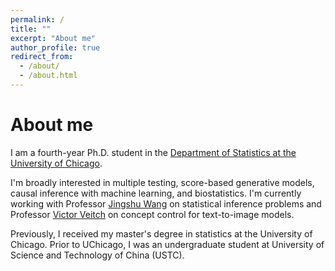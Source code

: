 ```yaml
---
permalink: /
title: ""
excerpt: "About me"
author_profile: true
redirect_from: 
  - /about/
  - /about.html
---
```


About me
====
I am a fourth-year Ph.D. student in the [Department of Statistics at the University of Chicago](https://stat.uchicago.edu/).

I'm broadly interested in multiple testing, score-based generative models, causal inference with machine learning, and biostatistics. I'm currently working with Professor [Jingshu Wang](https://jingshuw.org/) on statistical inference problems and Professor [Victor Veitch](http://victorveitch.com/) on concept control for text-to-image models.
 
Previously, I received my master's degree in statistics at the University of Chicago. Prior to UChicago, I was an undergraduate student at University of Science and Technology of China (USTC).

